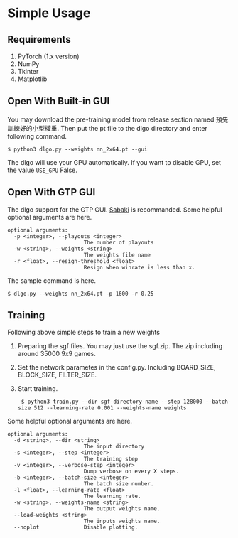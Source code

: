 # Simple Usage

## Requirements
1. PyTorch (1.x version)
2. NumPy
3. Tkinter
4. Matplotlib

## Open With Built-in GUI

You may download the pre-training model from release section named 預先訓練好的小型權重. Then put the pt file to the dlgo directory and enter following command. 

    $ python3 dlgo.py --weights nn_2x64.pt --gui

The dlgo will use your GPU automatically. If you want to disable GPU, set the value ```USE_GPU``` False.


## Open With GTP GUI

The dlgo support for the GTP GUI. [Sabaki](https://sabaki.yichuanshen.de) is recommanded. Some helpful optional arguments are here.

    optional arguments:
      -p <integer>, --playouts <integer>
                            The number of playouts
      -w <string>, --weights <string>
                            The weights file name
      -r <float>, --resign-threshold <float>
                            Resign when winrate is less than x.

The sample command is here.

    $ dlgo.py --weights nn_2x64.pt -p 1600 -r 0.25

## Training

Following above simple steps to train a new weights

1. Preparing the sgf files. You may just use the sgf.zip. The zip including around 35000 9x9 games.
2. Set the network parametes in the config.py. Including BOARD_SIZE, BLOCK_SIZE, FILTER_SIZE.
3. Start training.

        $ python3 train.py --dir sgf-directory-name --step 128000 --batch-size 512 --learning-rate 0.001 --weights-name weights

Some helpful optional arguments are here.

    optional arguments:
      -d <string>, --dir <string>
                            The input directory
      -s <integer>, --step <integer>
                            The training step
      -v <integer>, --verbose-step <integer>
                            Dump verbose on every X steps.
      -b <integer>, --batch-size <integer>
                            The batch size number.
      -l <float>, --learning-rate <float>
                            The learning rate.
      -w <string>, --weights-name <string>
                            The output weights name.
      --load-weights <string>
                            The inputs weights name.
      --noplot              Disable plotting.
